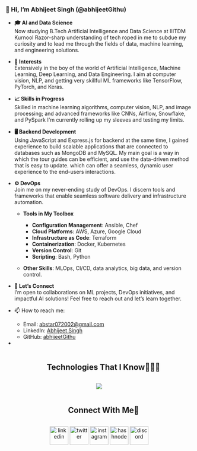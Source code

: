 ### 👋 Hi, I’m Abhijeet Singh (@abhijeetGithu)

- **🎓 AI and Data Science**  
   Now studying B.Tech Artificial Intelligence and Data Science at IIITDM Kurnool Razor-sharp understanding of tech roped in me to subdue my curiosity and to lead me through the fields of data, machine learning, and engineering solutions.

- **🔬 Interests**  
   Extensively in the boy of the world of Artificial Intelligence, Machine Learning, Deep Learning, and Data Engineering. I aim at computer vision, NLP, and getting very skillful ML frameworks like TensorFlow, PyTorch, and Keras.

- **📈 Skills in Progress**  
   Skilled in machine learning algorithms, computer vision, NLP, and image processing; and advanced frameworks like CNNs, Airflow, Snowflake, and PySpark I'm currently rolling up my sleeves and testing my limits.
  
- **🖥️ Backend Development**  
  Using JavaScript and Express.js for backend at the same time, I gained experience to build scalable applications that are connected to databases such as MongoDB and MySQL. My main goal is a way in which the tour guides can be efficient, and use the data-driven method that is easy to update. which can offer a seamless, dynamic user experience to the end-users interactions.
  
- **⚙️  DevOps**  
   Join me on my never-ending study of DevOps. I discern tools and frameworks that enable seamless software delivery and infrastructure automation.

   - **Tools in My Toolbox**  
     - **Configuration Management**: Ansible, Chef  
     - **Cloud Platforms**: AWS, Azure, Google Cloud  
     - **Infrastructure as Code**: Terraform  
     - **Containerization**: Docker, Kubernetes  
     - **Version Control**: Git  
     - **Scripting**: Bash, Python

   - **Other Skills**: MLOps, CI/CD, data analytics, big data, and version control.

- **🤝 Let’s Connect**  
   I’m open to collaborations on ML projects, DevOps initiatives, and impactful AI solutions! Feel free to reach out and let’s learn together.

- 📫 How to reach me:  
   - Email: abstar072002@gmail.com
   - LinkedIn: [Abhijeet Singh](https://www.linkedin.com/in/abhijeet-singh-40a513258/)  
   - GitHub: [abhijeetGithu](https://github.com/abhijeetGithu)
- <!--h1 without bottom border-->
<div id="user-content-toc">
  <ul align="center">
    <summary><h2 style="display: inline-block">Technologies That I Know👨🏻‍💻</h2></summary>
  </ul>
</div>
<!--tech stack icons-->
<p align="center">
  <a href="https://skillicons.dev">
    <img src="https://skillicons.dev/icons?i=git,aws,cpp,css,discord,docker,postgres,prisma,pug,dynamodb,express,figma,firebase,redis,github,html,java,js,linux,md,materialui,nginx,mongodb,mysql,nextjs,nodejs,postman,py,react,redux,tailwind,ts,vscode,kubernetes&perline=14" />
  </a>
</p>

<!-- Connect with me -->
<!--h2 without bottom border-->
<div id="user-content-toc">
  <ul align="center">
    <summary><h2 style="display: inline-block">Connect With Me🤝</h2></summary>
  </ul>
</div>

<!--icons and links-->
<p align="center">
<a href="https://www.linkedin.com/in/abhijeet-singh-40a513258/" target="blank"><img align="center" src="https://user-images.githubusercontent.com/88904952/234979284-68c11d7f-1acc-4f0c-ac78-044e1037d7b0.png" alt="linkedin" height="50" width="50" /></a>
<a href="https://twitter.com/1010nishant" target="blank"><img align="center" src="https://user-images.githubusercontent.com/88904952/234980676-61bfb021-ecc8-48f7-88e6-34c1b06c4a58.png" alt="twitter" height="50" width="50" /></a> 
<a href="https://www.instagram.com/abhijeetas8660211/" target="blank"><img align="center" src="https://user-images.githubusercontent.com/88904952/234981169-2dd1e58f-4b7e-468c-8213-034ba62156c3.png" alt="instagram" height="50" width="50" /></a>
<a href="https://medium.com/@abhijeetas8660211" target="blank"><img align="center" src="https://user-images.githubusercontent.com/88904952/234982196-562aea17-5532-4550-8c08-1c7cb994a541.png" alt="hashnode" height="50" width="50" /></a>
<a href="https://discordapp.com/users/957722095381540874" target="blank"><img align="center" src="https://user-images.githubusercontent.com/88904952/234982627-019fd336-6248-453c-9b05-97c13fd1d207.png" alt="discord" height="50" width="50" /></a>
  
</p>
